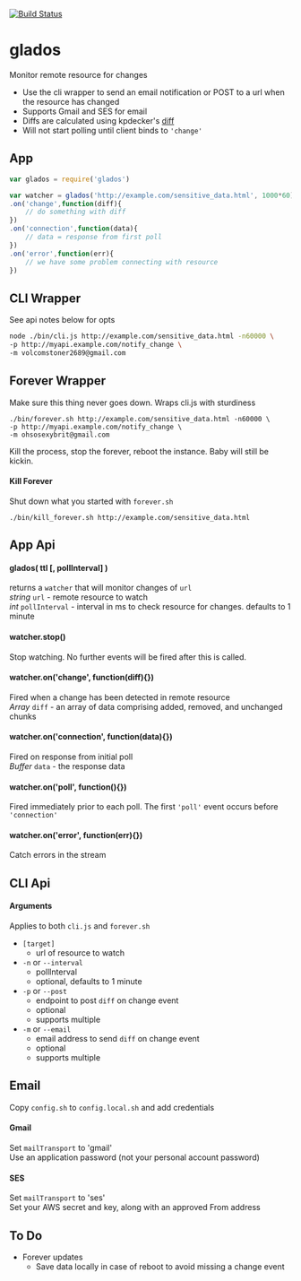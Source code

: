 [![Build Status](https://secure.travis-ci.org/fluffybunnies/glados.png)](http://travis-ci.org/fluffybunnies/glados)

# glados
Monitor remote resource for changes
- Use the cli wrapper to send an email notification or POST to a url when the resource has changed
- Supports Gmail and SES for email
- Diffs are calculated using kpdecker's [diff](https://www.npmjs.com/package/diff)
- Will not start polling until client binds to `'change'`


## App
```javascript
var glados = require('glados')

var watcher = glados('http://example.com/sensitive_data.html', 1000*60)
.on('change',function(diff){
	// do something with diff
})
.on('connection',function(data){
	// data = response from first poll
})
.on('error',function(err){
	// we have some problem connecting with resource
})
```


## CLI Wrapper
See api notes below for opts
```bash
node ./bin/cli.js http://example.com/sensitive_data.html -n60000 \
-p http://myapi.example.com/notify_change \
-m volcomstoner2689@gmail.com
```


## Forever Wrapper
Make sure this thing never goes down. Wraps cli.js with sturdiness
```
./bin/forever.sh http://example.com/sensitive_data.html -n60000 \
-p http://myapi.example.com/notify_change \
-m ohsosexybrit@gmail.com
```
Kill the process, stop the forever, reboot the instance. Baby will still be kickin.


#### Kill Forever
Shut down what you started with `forever.sh`
```
./bin/kill_forever.sh http://example.com/sensitive_data.html
```


## App Api

#### glados( ttl [, pollInterval] )
returns a `watcher` that will monitor changes of `url`<br />
_string_ `url` - remote resource to watch<br />
_int_ `pollInterval` - interval in ms to check resource for changes. defaults to 1 minute

#### watcher.stop()
Stop watching. No further events will be fired after this is called.

#### watcher.on('change', function(diff){})
Fired when a change has been detected in remote resource<br />
_Array_ `diff` - an array of data comprising added, removed, and unchanged chunks

#### watcher.on('connection', function(data){})
Fired on response from initial poll<br />
_Buffer_ `data` - the response data

#### watcher.on('poll', function(){})
Fired immediately prior to each poll. The first `'poll'` event occurs before `'connection'`<br />

#### watcher.on('error', function(err){})
Catch errors in the stream


## CLI Api

#### Arguments
Applies to both `cli.js` and `forever.sh`
- `[target]`
	- url of resource to watch
- `-n` or `--interval`
	- pollInterval
	- optional, defaults to 1 minute
- `-p` or `--post`
	- endpoint to post `diff` on change event
	- optional
	- supports multiple
- `-m` or `--email`
	- email address to send `diff` on change event
	- optional
	- supports multiple


## Email
Copy `config.sh` to `config.local.sh` and add credentials

#### Gmail
Set `mailTransport` to 'gmail'<br />
Use an application password (not your personal account password)

#### SES
Set `mailTransport` to 'ses'<br />
Set your AWS secret and key, along with an approved From address


## To Do
- Forever updates
	- Save data locally in case of reboot to avoid missing a change event



<!--
cd /root
git clone https://github.com/fluffybunnies/glados.git
cd glados
npm install
echo '' > ./config.local.json && vim ./config.local.json

node /root/glados/bin/cli.js http://www.huffingtonpost.com -n5000 \
-m volcomstoner2689@gmail.com

node /root/glados/bin/cli.js http://www.huffingtonpost.com -n5000 \
-p http://ace.fabfitfun.com/glados.php

/bin/bash /root/glados/bin/forever.sh http://data.iana.org/TLD/tlds-alpha-by-domain.txt \
-m volcomstoner2689@gmail.com
-->


